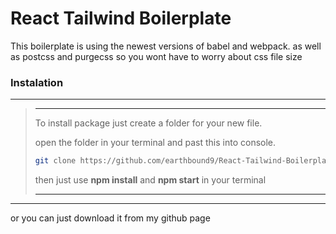 # React Tailwind Boilerplate

This boilerplate is using the newest versions of babel and webpack.
as well as postcss and purgecss so you wont have to worry about css file size

### Instalation

---

> ---
>
> To install package just create a folder for your new file.
>
> open the folder in your terminal and past this into console.
>
> ```bash
> git clone https://github.com/earthbound9/React-Tailwind-Boilerplate.git .
> ```
>
> then just use **npm install** and **npm start** in your terminal
>
> ---

---

or you can just download it from my github page
